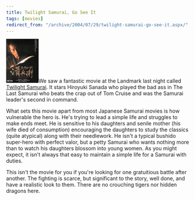```yaml
---
title: Twilight Samurai, Go See It
tags: [movies]
redirect_from: "/archive/2004/07/29/twilight-samurai-go-see-it.aspx/"
---
```


![twilight samurai](/images/twilightsamurai.jpg)We saw a fantastic movie
at the Landmark last night called [Twilight
Samurai](http://www.rottentomatoes.com/m/twilight_samurai/"). It stars
Hiroyuki Sanada who played the bad ass in The Last Samurai who beats the
crap out of Tom Cruise and was the Samurai leader's second in command.

What sets this movie apart from most Japanese Samurai movies is how
vulnerable the hero is. He's trying to lead a simple life and struggles
to make ends meet. He is sensitive to his daughters and senile mother
(his wife died of consumption) encouraging the daughters to study the
classics (quite atypical) along with their needlework. He isn't a
typical bushido super-hero with perfect valor, but a petty Samurai who
wants nothing more than to watch his daughters blossom into young women.
As you might expect, it isn't always that easy to maintain a simple life
for a Samurai with duties.

This isn't the movie for you if you're looking for one gratuitious
battle after another. The fighting is scarce, but significant to the
story, well done, and have a realistic look to them. There are no
crouching tigers nor hidden dragons here.

